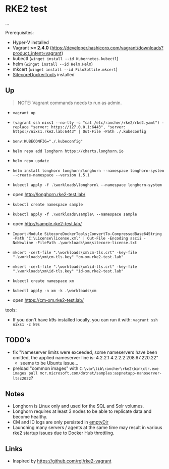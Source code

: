 # RKE2 test

...

Prerequisites:

- Hyper-V installed
- Vagrant **>= 2.4.0** (<https://developer.hashicorp.com/vagrant/downloads?product_intent=vagrant>)
- kubectl (`winget install --id Kubernetes.kubectl`)
- helm (`winget install --id Helm.Helm`)
- mkcert (`winget install --id FiloSottile.mkcert`)
- [SitecoreDockerTools](https://github.com/Sitecore/docker-tools/blob/main/README.md#powershell-module) installed

## Up

> NOTE: Vagrant commands needs to run as admin.

- `vagrant up`
- `(vagrant ssh nixs1 --no-tty -c "cat /etc/rancher/rke2/rke2.yaml") -replace "server: https://127.0.0.1:6443", "server: https://nixs1.rke2.lab:6443" | Out-File -Path ./.kubeconfig`
- `$env:KUBECONFIG="./.kubeconfig"`

- `helm repo add longhorn https://charts.longhorn.io`
- `helm repo update`
- `helm install longhorn longhorn/longhorn --namespace longhorn-system --create-namespace --version 1.5.1`
- `kubectl apply -f .\workloads\longhorn\ --namespace longhorn-system`
- open <http://longhorn.rke2-test.lab/>

- `kubectl create namespace sample`
- `kubectl apply -f .\workloads\sample\ --namespace sample`
- open <http://sample.rke2-test.lab/>

- `Import-Module SitecoreDockerTools;ConvertTo-CompressedBase64String -Path "C:\License\license.xml" | Out-File -Encoding ascii -NoNewline -FilePath .\workloads\xm\sitecore-license.txt`
- `mkcert -cert-file ".\workloads\xm\cm-tls.crt" -key-file ".\workloads\xm\cm-tls.key" "cm-xm.rke2-test.lab"`
- `mkcert -cert-file ".\workloads\xm\id-tls.crt" -key-file ".\workloads\xm\id-tls.key" "id-xm.rke2-test.lab"`
- `kubectl create namespace xm`
- `kubectl apply -n xm -k .\workloads\xm`
- open <https://cm-xm.rke2-test.lab/>

tools:

- If you don't have k9s installed locally, you can run it with: `vagrant ssh nixs1 -c k9s`

## TODO's

- fix "Nameserver limits were exceeded, some nameservers have been omitted, the applied nameserver line is: 4.2.2.1 4.2.2.2 208.67.220.22"
  - seems to be Ubuntu issue...
- preload "common images" with `C:\var\lib\rancher\rke2\bin\ctr.exe images pull mcr.microsoft.com/dotnet/samples:aspnetapp-nanoserver-ltsc2022`?

## Notes

- Longhorn is Linux only and used for the SQL and Solr volumes.
- Longhorn requires at least 3 nodes to be able to replicate data and become healthy.
- CM and ID logs are only persisted in [emptyDir](https://kubernetes.io/docs/concepts/storage/volumes/#emptydir)
- Launching many servers / agents at the same time may result in various rke2 startup issues due to Docker Hub throttling.

## Links

- Inspired by <https://github.com/rgl/rke2-vagrant>
